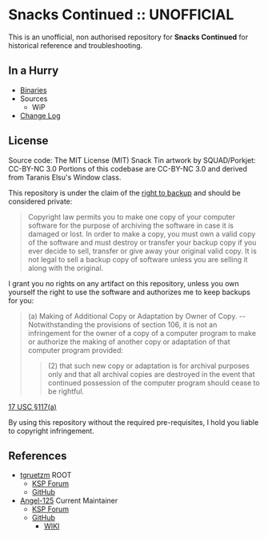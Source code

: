 # Snacks Continued :: UNOFFICIAL

This is an unofficial, non authorised repository for **Snacks Continued** for historical reference and troubleshooting.


## In a Hurry
* [Binaries](https://github.com/net-lisias-ksph/Snacks/tree/Archive)
* Sources
	+ WiP
* [Change Log](./CHANGE_LOG.md)


## License

Source code: The MIT License (MIT)
Snack Tin artwork by SQUAD/Porkjet: CC-BY-NC 3.0
Portions of this codebase are CC-BY-NC 3.0 and derived from Taranis Elsu's Window class.

This repository is under the claim of the [right to backup](https://info.legalzoom.com/copyright-law-making-personal-copies-22200.html) and should be considered private:

> Copyright law permits you to make one copy of your computer software for the purpose of archiving the software in case it is damaged or lost. In order to make a copy, you must own a valid copy of the software and must destroy or transfer your backup copy if you ever decide to sell, transfer or give away your original valid copy. It is not legal to sell a backup copy of software unless you are selling it along with the original.

I grant you no rights on any artifact on this repository, unless you own yourself the right to use the software and authorizes me to keep backups for you:

> (a) Making of Additional Copy or Adaptation by Owner of Copy. -- Notwithstanding the provisions of section 106, it is not an infringement for the owner of a copy of a computer program to make or authorize the making of another copy or adaptation of that computer program provided:
> 
>> (2) that such new copy or adaptation is for archival purposes only and that all archival copies are destroyed in the event that continued possession of the computer program should cease to be rightful.

[17 USC §117(a)](https://www.law.cornell.edu/uscode/text/17/117)

By using this repository without the required pre-requisites, I hold you liable to copyright infringement.


## References

* [tgruetzm](https://forum.kerbalspaceprogram.com/index.php?/profile/103217-tgruetzm/) ROOT
	+ [KSP Forum](https://forum.kerbalspaceprogram.com/index.php?/topic/81929-*)
	+ [GitHub](https://github.com/tgruetzm/Snacks)
* [Angel-125](https://forum.kerbalspaceprogram.com/index.php?/profile/106975-angel-125/) Current Maintainer
	+ [KSP Forum](https://forum.kerbalspaceprogram.com/index.php?/topic/149604-*)
	+ [GitHub](https://github.com/Angel-125/SunkWorks)
		- [WIKI](https://github.com/Angel-125/SunkWorks.wiki.git) 
